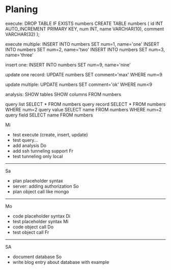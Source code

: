 Planing
===================

execute:
DROP TABLE IF EXISTS numbers
CREATE TABLE numbers (
  id INT AUTO_INCREMENT PRIMARY KEY,
  num INT,
  name VARCHAR(10),
  comment VARCHAR(32)
);

execute multiple:
INSERT INTO numbers SET num=1, name='one'
INSERT INTO numbers SET num=2, name='two'
INSERT INTO numbers SET num=3, name='three'

insert one:
INSERT INTO numbers SET num=9, name='nine'

update one record:
UPDATE numbers SET comment='max' WHERE num=9

update multiple:
UPDATE numbers SET comment='ok' WHERE num<9

analysis:
SHOW tables
SHOW columns FROM numbers

query list
SELECT * FROM numbers
query record
SELECT * FROM numbers WHERE num=2
query value
SELECT name FROM numbers WHERE num=2
query field
SELECT name FROM numbers

Mi
- test execute (create, insert, update)
- test query...
- add analysis
Do
- add ssh tunneling support
Fr
- test tunneling only local
-----------------------------------
Sa
- plan placeholder syntax
- server: adding authorization
So
- plan object call like mongo
-----------------------------------
Mo
- code placeholder syntax
Di
- test placeholder syntax
Mi
- code object call
Do
- test object call
Fr
-----------------------------------
SA
- document database
So
- write blog entry about database with example